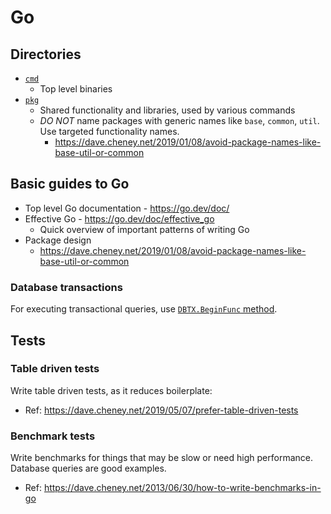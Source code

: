# Go

## Directories

- [`cmd`](cmd/)
  - Top level binaries
- [`pkg`](pkg/)
  - Shared functionality and libraries, used by various commands
  - _DO NOT_ name packages with generic names like `base`, `common`, `util`. Use targeted functionality names.
    - https://dave.cheney.net/2019/01/08/avoid-package-names-like-base-util-or-common

## Basic guides to Go

- Top level Go documentation - https://go.dev/doc/
- Effective Go - https://go.dev/doc/effective_go
  - Quick overview of important patterns of writing Go
- Package design
  - https://dave.cheney.net/2019/01/08/avoid-package-names-like-base-util-or-common

### Database transactions

For executing transactional queries, use [`DBTX.BeginFunc` method](https://pkg.go.dev/github.com/jackc/pgx/v4#Conn.BeginFunc).

## Tests

### Table driven tests

Write table driven tests, as it reduces boilerplate:

- Ref: https://dave.cheney.net/2019/05/07/prefer-table-driven-tests

### Benchmark tests

Write benchmarks for things that may be slow or need high performance. Database queries are good examples.

- Ref: https://dave.cheney.net/2013/06/30/how-to-write-benchmarks-in-go
